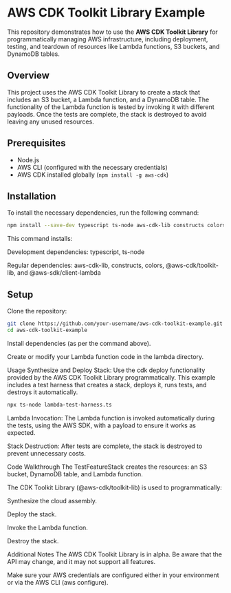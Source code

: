 # AWS CDK Toolkit Library Example

This repository demonstrates how to use the **AWS CDK Toolkit Library** for programmatically managing AWS infrastructure, including deployment, testing, and teardown of resources like Lambda functions, S3 buckets, and DynamoDB tables.

## Overview

This project uses the AWS CDK Toolkit Library to create a stack that includes an S3 bucket, a Lambda function, and a DynamoDB table. The functionality of the Lambda function is tested by invoking it with different payloads. Once the tests are complete, the stack is destroyed to avoid leaving any unused resources.

## Prerequisites

- Node.js 
- AWS CLI (configured with the necessary credentials)
- AWS CDK installed globally (`npm install -g aws-cdk`)

## Installation

To install the necessary dependencies, run the following command:

```bash
npm install --save-dev typescript ts-node aws-cdk-lib constructs colors @aws-cdk/toolkit-lib && npm install @aws-sdk/client-lambda
```

This command installs:

Development dependencies: typescript, ts-node

Regular dependencies: aws-cdk-lib, constructs, colors, @aws-cdk/toolkit-lib, and @aws-sdk/client-lambda

## Setup
Clone the repository:

```bash
git clone https://github.com/your-username/aws-cdk-toolkit-example.git
cd aws-cdk-toolkit-example
```
Install dependencies (as per the command above).

Create or modify your Lambda function code in the lambda directory.

Usage
Synthesize and Deploy Stack:
Use the cdk deploy functionality provided by the AWS CDK Toolkit Library programmatically. This example includes a test harness that creates a stack, deploys it, runs tests, and destroys it automatically.

```bash
npx ts-node lambda-test-harness.ts
```

Lambda Invocation:
The Lambda function is invoked automatically during the tests, using the AWS SDK, with a payload to ensure it works as expected.

Stack Destruction:
After tests are complete, the stack is destroyed to prevent unnecessary costs.

Code Walkthrough
The TestFeatureStack creates the resources: an S3 bucket, DynamoDB table, and Lambda function.

The CDK Toolkit Library (@aws-cdk/toolkit-lib) is used to programmatically:

Synthesize the cloud assembly.

Deploy the stack.

Invoke the Lambda function.

Destroy the stack.

Additional Notes
The AWS CDK Toolkit Library is in alpha. Be aware that the API may change, and it may not support all features.

Make sure your AWS credentials are configured either in your environment or via the AWS CLI (aws configure).